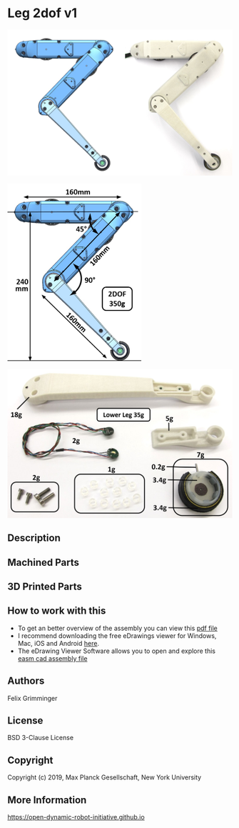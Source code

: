 Leg 2dof v1
=======================
<img src="images/leg_2dof_1.png" width="600"> <br>  


<img src="images/leg_2dof_2.png" width="300"> <br>  

<img src="images/lower_leg_1.jpg" width="600"> <br>  


Description
------------




Machined Parts
---------------


3D Printed Parts
-----------------


How to work with this
---------------------
* To get an better overview of the assembly you can view this [pdf file](https://github.com/open-dynamic-robot-initiative/open_robot_actuator_hardware/blob/master/mechanics/actuator_module_v1/_actuator_module.PDF)
* I recommend downloading the free eDrawings viewer for Windows, Mac, iOS and Android [here](https://www.edrawingsviewer.com/download-edrawings).
* The eDrawing Viewer Software allows you to open and explore this [easm cad assembly file](https://github.com/open-dynamic-robot-initiative/open_robot_actuator_hardware/blob/master/mechanics/actuator_module_v1/_actuator_module.EASM)

Authors
--------
Felix Grimminger

License
-------
BSD 3-Clause License

Copyright
-----------
Copyright (c) 2019, Max Planck Gesellschaft, New York University

More Information
----------------
https://open-dynamic-robot-initiative.github.io
